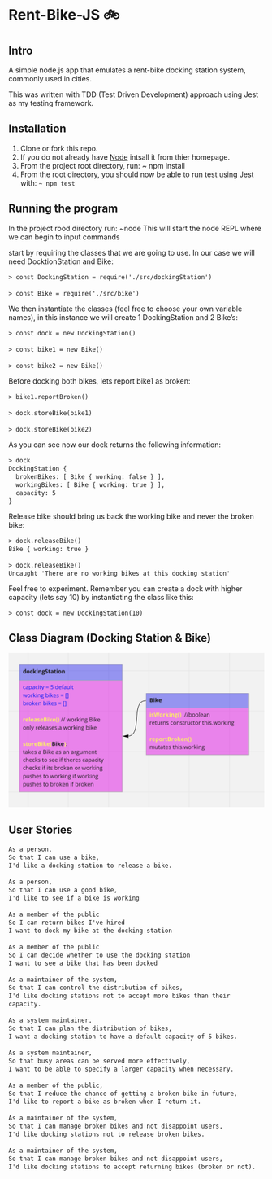 # Rent-Bike-JS 🚲

## Intro

A simple node.js app that emulates a rent-bike docking station system, commonly used in cities.

This was written with TDD (Test Driven Development) approach using Jest as my testing framework.

## Installation

1. Clone or fork this repo.
2. If you do not already have [Node](https://nodejs.org/en/ "Nodes's Homepage") intsall it from thier homepage.
3. From the project root directory, run: ~ npm install
4. From the root directory, you should now be able to run test using Jest with: `~ npm test`

## Running the program

In the project rood directory run: ~node
This will start the node REPL where we can begin to input commands

start by requiring the classes that we are going to use. In our case we will need DocktionStation and Bike:

```
> const DockingStation = require('./src/dockingStation')

> const Bike = require('./src/bike')
```

We then instantiate the classes (feel free to choose your own variable names), in this instance we will create 1 DockingStation and 2 Bike’s:

```
> const dock = new DockingStation()

> const bike1 = new Bike()

> const bike2 = new Bike()
```

Before docking both bikes, lets report bike1 as broken:

```
> bike1.reportBroken()

> dock.storeBike(bike1)

> dock.storeBike(bike2)
```

As you can see now our dock returns the following information:

```
> dock
DockingStation {
  brokenBikes: [ Bike { working: false } ],
  workingBikes: [ Bike { working: true } ],
  capacity: 5
}
```

Release bike should bring us back the working bike and never the broken bike:

```
> dock.releaseBike()
Bike { working: true }

> dock.releaseBike()
Uncaught 'There are no working bikes at this docking station'
```

Feel free to experiment. Remember you can create a dock with higher capacity (lets say 10) by instantiating the class like this:

```
> const dock = new DockingStation(10)
```

## Class Diagram (Docking Station & Bike)

![image of a class diagram.](/images/classDiagram.png "image of a class diagram.")

## User Stories

```
As a person,
So that I can use a bike,
I'd like a docking station to release a bike.

As a person,
So that I can use a good bike,
I'd like to see if a bike is working

As a member of the public
So I can return bikes I've hired
I want to dock my bike at the docking station

As a member of the public
So I can decide whether to use the docking station
I want to see a bike that has been docked

As a maintainer of the system,
So that I can control the distribution of bikes,
I'd like docking stations not to accept more bikes than their capacity.

As a system maintainer,
So that I can plan the distribution of bikes,
I want a docking station to have a default capacity of 5 bikes.

As a system maintainer,
So that busy areas can be served more effectively,
I want to be able to specify a larger capacity when necessary.

As a member of the public,
So that I reduce the chance of getting a broken bike in future,
I'd like to report a bike as broken when I return it.

As a maintainer of the system,
So that I can manage broken bikes and not disappoint users,
I'd like docking stations not to release broken bikes.

As a maintainer of the system,
So that I can manage broken bikes and not disappoint users,
I'd like docking stations to accept returning bikes (broken or not).
```
